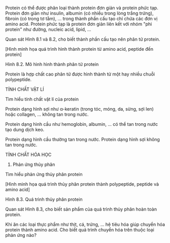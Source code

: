 Protein có thể được phân loại thành protein đơn giản và protein phức tạp. Protein đơn giản như insulin, albumin (có nhiều trong lòng trắng trứng), fibroin (có trong tơ tằm), ... trong thành phần cấu tạo chỉ chứa các đơn vị amino acid. Protein phức tạp là protein đơn giản liên kết với nhóm "phi protein" như đường, nucleic acid, lipid, ...

Quan sát Hình 8.1 và 8.2, cho biết thành phần cấu tạo nên phân tử protein.

[Hình minh họa quá trình hình thành protein từ amino acid, peptide đến protein]

Hình 8.2. Mô hình hình thành phân tử protein

Protein là hợp chất cao phân tử được hình thành từ một hay nhiều chuỗi polypeptide.

TÍNH CHẤT VẬT LÍ

Tìm hiểu tính chất vật lí của protein

Protein dạng hình sợi như α-keratin (trong tóc, móng, da, sừng, sợi len) hoặc collagen, ... không tan trong nước.

Protein dạng hình cầu như hemoglobin, albumin, ... có thể tan trong nước tạo dung dịch keo.

Protein dạng hình cầu thường tan trong nước. Protein dạng hình sợi không tan trong nước.

TÍNH CHẤT HÓA HỌC

1. Phản ứng thủy phân

Tìm hiểu phản ứng thủy phân protein

[Hình minh họa quá trình thủy phân protein thành polypeptide, peptide và amino acid]

Hình 8.3. Quá trình thủy phân protein

Quan sát Hình 8.3, cho biết sản phẩm của quá trình thủy phân hoàn toàn protein.

Khi ăn các loại thực phẩm như thịt, cá, trứng, ... hệ tiêu hóa giúp chuyển hóa protein thành amino acid. Cho biết quá trình chuyển hóa trên thuộc loại phản ứng nào?